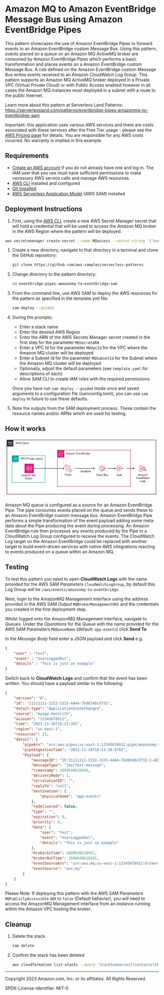 # Amazon MQ to Amazon EventBridge Message Bus using Amazon EventBridge Pipes

This pattern showcases the use of Amazon EventBridge Pipes to forward events to an Amazon EventBridge custom Message Bus. Using this pattern, events placed on a queue on an Amazon MQ ActiveMQ broker are consumed by Amazon EventBridge Pipes which performs a basic transformation and places events on a Amazon EventBridge custom Message Bus. A rule defined on the Amazon EventBridge custom Message Bus writes events received to an Amazon CloudWatch Log Group. This pattern supports an Amazon MQ ActiveMQ broker deployed in a Private VPC (Virtual Private Cloud) or with Public Access enabled however in all cases the Amazon MQ instances must deployed in a subnet with a route to the public Internet.

Learn more about this pattern at Serverless Land Patterns: <https://serverlessland.com/patterns/eventbridge-pipes-amazonmq-to-eventbridge-sam>

Important: this application uses various AWS services and there are costs associated with these services after the Free Tier usage - please see the [AWS Pricing page](https://aws.amazon.com/pricing/) for details. You are responsible for any AWS costs incurred. No warranty is implied in this example.

## Requirements

* [Create an AWS account](https://portal.aws.amazon.com/gp/aws/developer/registration/index.html) if you do not already have one and log in. The IAM user that you use must have sufficient permissions to make necessary AWS service calls and manage AWS resources.
* [AWS CLI](https://docs.aws.amazon.com/cli/latest/userguide/install-cliv2.html) installed and configured
* [Git Installed](https://git-scm.com/book/en/v2/Getting-Started-Installing-Git)
* [AWS Serverless Application Model](https://docs.aws.amazon.com/serverless-application-model/latest/developerguide/serverless-sam-cli-install.html) (AWS SAM) installed

## Deployment Instructions

1. First, using the [AWS CLI](https://docs.aws.amazon.com/cli/latest/userguide/install-cliv2.html), create a new AWS Secret Manager secret that will hold a credential that will be used to access the Amazon MQ broker in the AWS Region where the pattern will be deployed.

```bash
aws secretsmanager create-secret --name MQaccess --secret-string '{"username": "your-username", "password": "your-password"}'
```

1. Create a new directory, navigate to that directory in a terminal and clone the GitHub repository:

    ```bash
    git clone https://github.com/aws-samples/serverless-patterns
    ```

1. Change directory to the pattern directory:

    ```bash
    cd eventbridge-pipes-amazonmq-to-eventbridge-sam
    ```

1. From the command line, use AWS SAM to deploy the AWS resources for the pattern as specified in the template.yml file:

    ```bash
    sam deploy --guided
    ```

1. During the prompts:
    * Enter a stack name
    * Enter the desired AWS Region
    * Enter the ARN of the AWS Secrets Manager secret created in the first step for the parameter `MQSecretARN`
    * Enter a VPC Id for the parameter `MQVpcId` for the VPC where the Amazon MQ cluster will be deployed
    * Enter a Subnet Id for the  parameter `MQSubnetId` for the Subnet where the Amazon MQ cluster will be deployed
    * Optionally, adjust the default parameters (see `template.yaml` for descriptions of each)
    * Allow SAM CLI to create IAM roles with the required permissions.

    Once you have run `sam deploy --guided` mode once and saved arguments to a configuration file (samconfig.toml), you can use `sam deploy` in future to use these defaults.

1. Note the outputs from the SAM deployment process. These contain the resource names and/or ARNs which are used for testing.

## How it works

![Architecture Overview](./img/arch.png)

Amazon MQ queue is configured as a source for an Amazon EventBridge Pipe. The pipe consumes events placed on the queue and sends these to an Amazon EventBridge custom message bus. Amazon EventBridge Pipe performs a simple transformation of the event payload adding some meta data about the Pipe producing the event during processing. An Amazon EventBridge rule then processes any events produced by the Pipe to a CloudWatch Log Group configured to receive the events. The CloudWatch Log target on the Amazon EventBridge could be replaced with another target to build event-driven services with native AWS integrations reacting to events produced on a queue within an Amazon MQ.

## Testing

To test this pattern you need to open **CloudWatch Logs** with the name provided for the AWS SAM *Parameters* `CloudWatchLogGroup`, by default this Log Group will be `/aws/events/amazonmq-to-eventbridge`.

Next, login to the AmazonMQ Management interface using the address provided in the AWS SAM *Output* `MQBrokerManagementURI` and the credentials you created in the first deployment step.

Whilst logged onto the AmazonMQ Management interface, navigate to *Queues*. Under the *Operations* for the Queue with the name provided for the AWS SAM *Parameters* `MQQueueName` (default: `app-events`) click **Send To**

In the *Message Body* field enter a JSON payload and click **Send** e.g.

```json
{
    "user" : "test",
    "event" : "UserLoggedOut",
    "details" : "This is just an example"
}
```

Switch back to **CloudWatch Logs** and confirm that the event has been written. You should have a payload similar to the following:

```json
{
    "version": "0",
    "id": "11111111-2222-3333-4444-7bd8348cd732",
    "detail-type": "ApplicationStateChanged",
    "source": "myapp.monolith",
    "account": "12345678912",
    "time": "2023-11-10T18:23:39Z",
    "region": "us-east-1",
    "resources": [],
    "detail": {
        "pipeArn": "arn:aws:pipes:us-east-1:12345678912:pipe/amazonmq-to-eventbridge",
        "pipeIngestionTime": "2023-11-10T18:23:38.979Z",
        "Payload": {
            "messageID": "ID:11111111-2222-3333-4444-7bd8348cd732-1-40165-1699640114217-4:1:1:1:1",
            "messageType": "jms/text-message",
            "timestamp": 1699640618566,
            "deliveryMode": 1,
            "correlationID": "",
            "replyTo": "null",
            "destination": {
                "physicalName": "app-events"
            },
            "redelivered": false,
            "type": "",
            "expiration": 0,
            "priority": 0,
            "data": {
                "user": "test",
                "event": "UserLoggedOut",
                "details": "This is just an example"
            },
            "brokerInTime": 1699640618567,
            "brokerOutTime": 1699640618581,
            "eventSourceArn": "arn:aws:mq:us-east-1:12345678912:broker:ActiveMQSAM:11111111-2222-3333-4444-7bd8348cd732",
            "eventSource": "aws:mq"
        }
    }
}
```

Please Note: If deploying this pattern with the AWS SAM *Parameters* `MQPubliclyAccessible` set to `false` (Default behavior), you will need to access the AmazonMQ Management interface from an instance running within the Amazon VPC hosting the broker.

## Cleanup

1. Delete the stack

    ```bash
    sam delete
    ```

1. Confirm the stack has been deleted

    ```bash
    aws cloudformation list-stacks --query "StackSummaries[?contains(StackName,'STACK_NAME')].StackStatus"
    ```

----
Copyright 2023 Amazon.com, Inc. or its affiliates. All Rights Reserved.

SPDX-License-Identifier: MIT-0
